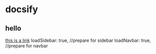 # docsify

## hello

[this is a link](wwww.baidu.com)
 loadSidebar: true,  //prepare for sidebar
      loadNavbar: true,   //prepare for navbar